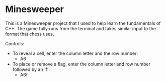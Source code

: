 # Minesweeper

This is a Minesweeper project that I used to help learn the fundamentals of C++. The game fully runs from the terminal and takes similar input to the format that chess uses. 

Controls:
- To reveal a cell, enter the column letter and the row number:
  - A6
- To place or remove a flag, enter the column letter and row number followed by an 'f':
  - A6f